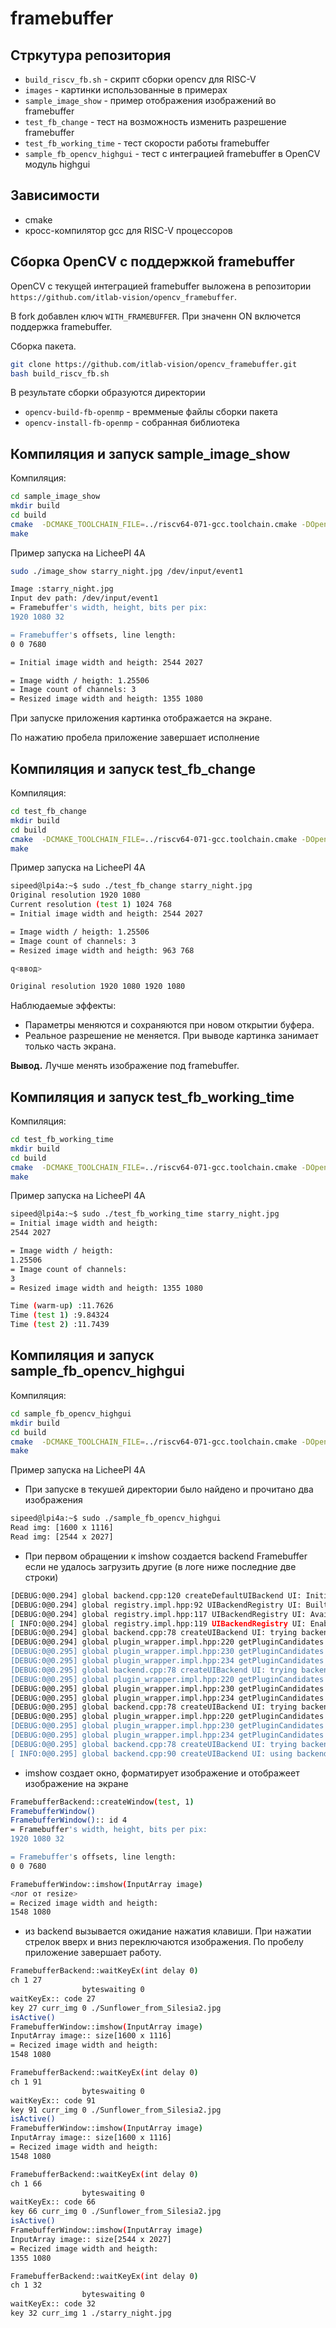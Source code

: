 # framebuffer

## Стркутура репозитория

* `build_riscv_fb.sh` - скрипт сборки opencv для RISC-V
* `images` - картинки использованные в примерах
* `sample_image_show` - пример отображения изображений во framebuffer
* `test_fb_change` - тест на возможность изменить разрешение framebuffer
* `test_fb_working_time` - тест скорости работы framebuffer
* `sample_fb_opencv_highgui` - тест с интеграцией framebuffer в OpenCV модуль highgui

## Зависимости 

* cmake
* кросс-компилятор gcc для RISC-V процессоров

## Сборка OpenCV c поддержкой framebuffer

OpenCV с текущей интеграцией framebuffer выложена в репозитории `https://github.com/itlab-vision/opencv_framebuffer`.  

В fork добавлен ключ `WITH_FRAMEBUFFER`. При значенн ON включется поддержка framebuffer.

Сборка пакета.

```bash
git clone https://github.com/itlab-vision/opencv_framebuffer.git
bash build_riscv_fb.sh
```
В результате сборки образуются директории
* `opencv-build-fb-openmp` - времменые файлы сборки пакета
* `opencv-install-fb-openmp` - собранная библиотека

## Компиляция и запуск sample_image_show

Компиляция:
```bash
cd sample_image_show
mkdir build
cd build
cmake  -DCMAKE_TOOLCHAIN_FILE=../riscv64-071-gcc.toolchain.cmake -DOpenCV_DIR=<opencv install prefix>/lib/cmake/opencv4 ../
make
```

Пример запуска на LicheePI 4A

```bash
sudo ./image_show starry_night.jpg /dev/input/event1

Image :starry_night.jpg
Input dev path: /dev/input/event1
= Framebuffer's width, height, bits per pix:
1920 1080 32

= Framebuffer's offsets, line length:
0 0 7680

= Initial image width and heigth: 2544 2027

= Image width / heigth: 1.25506
= Image count of channels: 3
= Resized image width and heigth: 1355 1080
```

При запуске приложения картинка отображается на экране. 

По нажатию пробела приложение завершает исполнение


## Компиляция и запуск test_fb_change

Компиляция:
```bash
cd test_fb_change
mkdir build
cd build
cmake  -DCMAKE_TOOLCHAIN_FILE=../riscv64-071-gcc.toolchain.cmake -DOpenCV_DIR=<opencv install prefix>/lib/cmake/opencv4 ../
make
```

Пример запуска на LicheePI 4A

```bash
sipeed@lpi4a:~$ sudo ./test_fb_change starry_night.jpg
Original resolution 1920 1080
Current resolution (test 1) 1024 768
= Initial image width and heigth: 2544 2027

= Image width / heigth: 1.25506
= Image count of channels: 3
= Resized image width and heigth: 963 768

q<ввод>

Original resolution 1920 1080 1920 1080
```
Наблюдаемые эффекты: 
* Параметры меняются и сохраняются при новом открытии буфера.
* Реальное разрешение не меняется. При выводе картинка занимает только часть экрана.

**Вывод.** Лучше менять изображение под framebuffer.

## Компиляция и запуск test_fb_working_time

Компиляция:
```bash
cd test_fb_working_time
mkdir build
cd build
cmake  -DCMAKE_TOOLCHAIN_FILE=../riscv64-071-gcc.toolchain.cmake -DOpenCV_DIR=<opencv install prefix>/lib/cmake/opencv4 ../
make
```

Пример запуска на LicheePI 4A

```bash
sipeed@lpi4a:~$ sudo ./test_fb_working_time starry_night.jpg
= Initial image width and heigth:
2544 2027

= Image width / heigth:
1.25506
= Image count of channels:
3
= Resized image width and heigth: 1355 1080

Time (warm-up) :11.7626
Time (test 1) :9.84324
Time (test 2) :11.7439
```

## Компиляция и запуск sample_fb_opencv_highgui

Компиляция:
```bash
cd sample_fb_opencv_highgui
mkdir build
cd build
cmake  -DCMAKE_TOOLCHAIN_FILE=../riscv64-071-gcc.toolchain.cmake -DOpenCV_DIR=<opencv install prefix>/lib/cmake/opencv4 ../
make
```

Пример запуска на LicheePI 4A

* При запуске в текушей директории было найдено и прочитано два изображения 
```bash
sipeed@lpi4a:~$ sudo ./sample_fb_opencv_highgui
Read img: [1600 x 1116]
Read img: [2544 x 2027]
```

* При первом обращении к imshow создается backend Framebuffer если не удалось загрузить другие (в логе ниже последние две строки)

```bash
[DEBUG:0@0.294] global backend.cpp:120 createDefaultUIBackend UI: Initializing backend...
[DEBUG:0@0.294] global registry.impl.hpp:92 UIBackendRegistry UI: Builtin backends(4): GTK(1000); GTK3(990); GTK2(980); Framebuffer(970)
[DEBUG:0@0.294] global registry.impl.hpp:117 UIBackendRegistry UI: Available backends(4): GTK(1000); GTK3(990); GTK2(980); Framebuffer(970)
[ INFO:0@0.294] global registry.impl.hpp:119 UIBackendRegistry UI: Enabled backends(4, sorted by priority): GTK(1000); GTK3(990); GTK2(980); Framebuffer(970)
[DEBUG:0@0.294] global backend.cpp:78 createUIBackend UI: trying backend: GTK (priority=1000)
[DEBUG:0@0.294] global plugin_wrapper.impl.hpp:220 getPluginCandidates UI: GTK plugin's glob is 'libopencv_highgui_gtk*.so', 1 location(s)
[DEBUG:0@0.295] global plugin_wrapper.impl.hpp:230 getPluginCandidates     - .: 0
[DEBUG:0@0.295] global plugin_wrapper.impl.hpp:234 getPluginCandidates Found 0 plugin(s) for GTK
[DEBUG:0@0.295] global backend.cpp:78 createUIBackend UI: trying backend: GTK3 (priority=990)
[DEBUG:0@0.295] global plugin_wrapper.impl.hpp:220 getPluginCandidates UI: GTK3 plugin's glob is 'libopencv_highgui_gtk3*.so', 1 location(s)
[DEBUG:0@0.295] global plugin_wrapper.impl.hpp:230 getPluginCandidates     - .: 0
[DEBUG:0@0.295] global plugin_wrapper.impl.hpp:234 getPluginCandidates Found 0 plugin(s) for GTK3
[DEBUG:0@0.295] global backend.cpp:78 createUIBackend UI: trying backend: GTK2 (priority=980)
[DEBUG:0@0.295] global plugin_wrapper.impl.hpp:220 getPluginCandidates UI: GTK2 plugin's glob is 'libopencv_highgui_gtk2*.so', 1 location(s)
[DEBUG:0@0.295] global plugin_wrapper.impl.hpp:230 getPluginCandidates     - .: 0
[DEBUG:0@0.295] global plugin_wrapper.impl.hpp:234 getPluginCandidates Found 0 plugin(s) for GTK2
[DEBUG:0@0.295] global backend.cpp:78 createUIBackend UI: trying backend: Framebuffer (priority=970)
[ INFO:0@0.295] global backend.cpp:90 createUIBackend UI: using backend: Framebuffer (priority=970)

```

* imshow создает окно, форматирует изображение и отображеет изображение на экране

```bash
FramebufferBackend::createWindow(test, 1)
FramebufferWindow()
FramebufferWindow():: id 4
= Framebuffer's width, height, bits per pix:
1920 1080 32

= Framebuffer's offsets, line length:
0 0 7680

FramebufferWindow::imshow(InputArray image)
<лог от resize>
= Recized image width and heigth:
1548 1080
```

* из backend вызывается ожидание нажатия клавиши. При нажатии стрелок вверх и вниз переключаются изображения. По пробелу приложение завершает работу.

```bash
FramebufferBackend::waitKeyEx(int delay 0)
ch 1 27
                byteswaiting 0
waitKeyEx:: code 27
key 27 curr_img 0 ./Sunflower_from_Silesia2.jpg
isActive()
FramebufferWindow::imshow(InputArray image)
InputArray image:: size[1600 x 1116]
= Recized image width and heigth:
1548 1080

FramebufferBackend::waitKeyEx(int delay 0)
ch 1 91
                byteswaiting 0
waitKeyEx:: code 91
key 91 curr_img 0 ./Sunflower_from_Silesia2.jpg
isActive()
FramebufferWindow::imshow(InputArray image)
InputArray image:: size[1600 x 1116]
= Recized image width and heigth:
1548 1080

FramebufferBackend::waitKeyEx(int delay 0)
ch 1 66
                byteswaiting 0
waitKeyEx:: code 66
key 66 curr_img 0 ./Sunflower_from_Silesia2.jpg
isActive()
FramebufferWindow::imshow(InputArray image)
InputArray image:: size[2544 x 2027]
= Recized image width and heigth:
1355 1080

FramebufferBackend::waitKeyEx(int delay 0)
ch 1 32
                byteswaiting 0
waitKeyEx:: code 32
key 32 curr_img 1 ./starry_night.jpg
```





